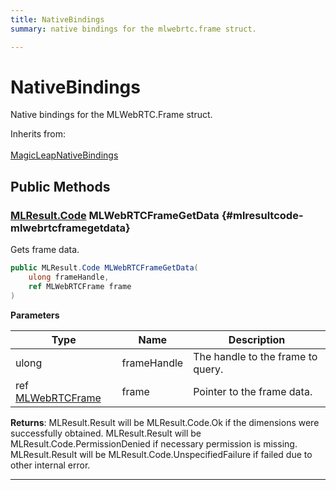 ```yaml
---
title: NativeBindings
summary: native bindings for the mlwebrtc.frame struct. 

---
```


# NativeBindings




Native bindings for the MLWebRTC.Frame struct.   


Inherits from: <br></br>[MagicLeapNativeBindings](/unity-api/api/UnityEngine.XR.MagicLeap.Native/MagicLeapNativeBindings/UnityEngine.XR.MagicLeap.Native.MagicLeapNativeBindings.md)




## Public Methods

### [MLResult.Code](/unity-api/api/UnityEngine.XR.MagicLeap/UnityEngine.XR.MagicLeap.MLResult.md#int-code) MLWebRTCFrameGetData {#mlresultcode-mlwebrtcframegetdata}

Gets frame data. 

```csharp
public MLResult.Code MLWebRTCFrameGetData(
    ulong frameHandle,
    ref MLWebRTCFrame frame
)
```


**Parameters**

| Type | Name  | Description  | 
|--|--|--|
| ulong |frameHandle|The handle to the frame to query.|
| ref [MLWebRTCFrame](/unity-api/api/UnityEngine.XR.MagicLeap/MLWebRTC/VideoSink/Frame/NativeBindings/UnityEngine.XR.MagicLeap.MLWebRTC.VideoSink.Frame.NativeBindings.MLWebRTCFrame.md) |frame|Pointer to the frame data.|






**Returns**: MLResult.Result will be  MLResult.Code.Ok  if the dimensions were successfully obtained. MLResult.Result will be  MLResult.Code.PermissionDenied  if necessary permission is missing. MLResult.Result will be  MLResult.Code.UnspecifiedFailure  if failed due to other internal error. 



-----------

